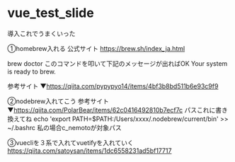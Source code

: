 # vue_test_slide

導入これでうまくいった

①homebrew入れる
公式サイト
https://brew.sh/index_ja.html

brew doctor
このコマンドを叩いて下記のメッセージが出ればOK
Your system is ready to brew.

参考サイト
▼https://qiita.com/pypypyo14/items/4bf3b8bd511b6e93c9f9

②nodebrew入れてこう
参考サイト
▼https://qiita.com/PolarBear/items/62c0416492810b7ecf7c
パスこれに書き換えてね
echo 'export PATH=$PATH:/Users/xxxx/.nodebrew/current/bin' >> ~/.bashrc
私の場合c_nemotoが対象パス

③vuecliを３系で入れてvuetifyを入れていく
https://qiita.com/satoysan/items/1dc6558231ad5bf17717 
